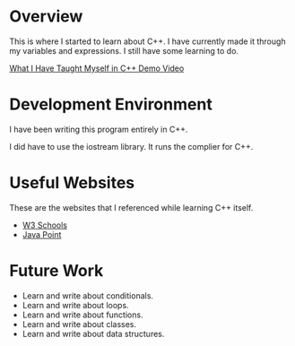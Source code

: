 # Overview

This is where I started to learn about C++. 
I have currently made it through my variables and expressions. 
I still have some learning to do. 

[What I Have Taught Myself in C++ Demo Video](https://youtu.be/ozzXwyVUL3o)

# Development Environment

I have been writing this program entirely in C++. 

I did have to use the iostream library. It runs the complier for C++. 

# Useful Websites

These are the websites that I referenced while learning C++ itself. 

- [W3 Schools](https://www.w3schools.com/cpp/cpp_variables.asp)
- [Java Point](hhttps://www.javatpoint.com/cpp-expression)

# Future Work

- Learn and write about conditionals. 
- Learn and write about loops.
- Learn and write about functions.
- Learn and write about classes.
- Learn and write about data structures. 